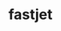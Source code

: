 ---
title: "fastjet"
layout: cache
categories: [package, develop-2025-06-01]
meta: {"compilers": ["gcc@11.4.0"], "num_specs": 2, "num_specs_by_stack": {"hep": 2, "root": 2}, "oss": ["ubuntu22.04"], "platforms": ["linux"], "stacks": ["hep", "root"], "targets": ["x86_64_v3"], "versions": ["3.4.3"]}
spec_details: [{"compiler": "gcc@11.4.0", "hash": "dk3p5qyuauvb5g5l6w4eprfghpahtntq", "os": "ubuntu22.04", "platform": "linux", "size": "-", "stacks": ["hep", "root"], "target": "x86_64_v3", "variants": ["~atlas", "~auto-ptr", "build_system=autotools", "cxxstd=11", "patches:=acc00a6", "plugins:=cxx", "+shared", "thread-safety=limited"], "versions": ["3.4.3"]}, {"compiler": "gcc@11.4.0", "hash": "vcepaboslk5d5gsgml2vkrk5l26gpb4o", "os": "ubuntu22.04", "platform": "linux", "size": "-", "stacks": ["hep", "root"], "target": "x86_64_v3", "variants": ["~atlas", "~auto-ptr", "build_system=autotools", "cxxstd=11", "patches:=acc00a6", "plugins:=all", "+shared", "thread-safety=limited"], "versions": ["3.4.3"]}]
---